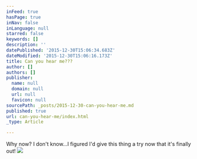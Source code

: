 ```yaml
---
inFeed: true
hasPage: true
inNav: false
inLanguage: null
starred: false
keywords: []
description: ''
datePublished: '2015-12-30T15:06:34.683Z'
dateModified: '2015-12-30T15:06:16.173Z'
title: Can you hear me???
author: []
authors: []
publisher:
  name: null
  domain: null
  url: null
  favicon: null
sourcePath: _posts/2015-12-30-can-you-hear-me.md
published: true
url: can-you-hear-me/index.html
_type: Article

---
```

Why now? I don't know...I figured I'd give this thing a try now that it's finally out!
![](https://the-grid-user-content.s3-us-west-2.amazonaws.com/b7769112-919c-42e3-abdf-677e743abea8.jpg)